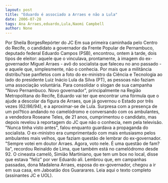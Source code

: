 ```yaml
---
layout: post
title: "Eduardo é associado a Arraes e não a Lula"
date: 2006-07-28
tags: Ana Arraes,eduardo,Lula,Naomi Campbell
author: None
---
```


Por Sheila BorgesRepórter do JC
Em sua primeira caminhada pelo Centro do Recife, o candidato a governador da Frente Popular de Pernambuco, deputado federal Eduardo Campos (PSB), encontrou, ontem à tarde, dois tipos de eleitor: aquele que o vinculava, prontamente, à imagem do ex-governador
 Miguel Arraes - avô do socialista que faleceu no ano passado - e aquele que, simplesmente, não o conhecia.
Por mais que a militância distribu?sse panfletos com a foto do ex-ministro da Ciência e Tecnologia ao lado do presidente Luiz Inácio Lula da Silva (PT), as pessoas não faziam uma associação voluntária. 
Para consolidar o slogan de sua campanha \"Novo Pernambuco. Novo governador\", principalmente na Região Metropolitana do Recife, Eduardo vai ter que encontrar uma fórmula que o ajude a descolar da figura de Arraes, que já governou o Estado por três vezes (62/86/94), e a aproximar-se de Lula.
Surpresa com a presença de um pol?tico andando no camelódromo e conversando com os ambulantes, a vendedora Roseane Teles, de 21 anos, cumprimentou o candidato, mas depois revelou à reportagem do JC que não o conhecia, nem pela televisão. \"Nunca tinha visto antes\", falou enquanto guardava a propaganda do socialista.
O ex-ministro era cumprimentado com mais entusiasmo pelos ambulantes mais velhos, que faziam questão de lembrar do ex-governador. \"Sempre votei em doutor Arraes. Agora, voto nele. É uma questão de fam?lia\", recordou Reinaldo de Lima, que também está no camelódromo desde 92. 
O cineasta camelô, Simião Martiniano, que tem um box no local, disse que estava \"feliz\" por ver Eduardo ali. Lembrou que, em campanhas passadas, dona Madalena Arraes, esposa do ex-governador, chegou a ir em sua casa, em Jaboatão dos Guararares.
Leia aqui o texto completo (assinantes JC e UOL). 